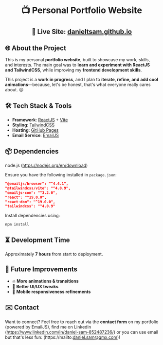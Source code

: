 # <div align="center">📺 Personal Portfolio Website</div>  

## <div align="center">🚀 **Live Site:** [danieltsam.github.io](https://danieltsam.github.io/)</div>

## 🌐 About the Project
This is my personal **portfolio website**, built to showcase my work, skills, and interests. The main goal was to **learn and experiment with ReactJS and TailwindCSS**, while improving my **frontend development skills**. 

This project is a **work in progress**, and I plan to **iterate, refine, and add cool animations**—because, let's be honest, that's what everyone really cares about. 😉

## 🛠️ Tech Stack & Tools
- **Framework**: [ReactJS](https://react.dev/) + [Vite](https://vitejs.dev/)
- **Styling**: [TailwindCSS](https://tailwindcss.com/)
- **Hosting**: [GitHub Pages](https://pages.github.com/)
- **Email Service**: [EmailJS](https://www.emailjs.com/)

## 📦 Dependencies
node.js (https://nodejs.org/en/download)

Ensure you have the following installed in `package.json`:
```json
"@emailjs/browser": "^4.4.1",
"@tailwindcss/vite": "^4.0.9",
"emailjs-com": "^3.2.0",
"react": "^19.0.0",
"react-dom": "^19.0.0",
"tailwindcss": "^4.0.9"
```
Install dependencies using:
```
npm install
```

## ⏳ Development Time
Approximately **7 hours** from start to deployment.

## 🚀 Future Improvements
- 🔥 **More animations & transitions**
- 🎨 **Better UI/UX tweaks**
- 📱 **Mobile responsiveness refinements**

## ✉️ Contact
Want to connect? Feel free to reach out via the **contact form** on my portfolio (powered by EmailJS), find me on LinkedIn (https://www.linkedin.com/in/daniel-sam-852487236/) or you can use email but that's less fun: (https://mailto:daniel.sam@gmx.com)!
